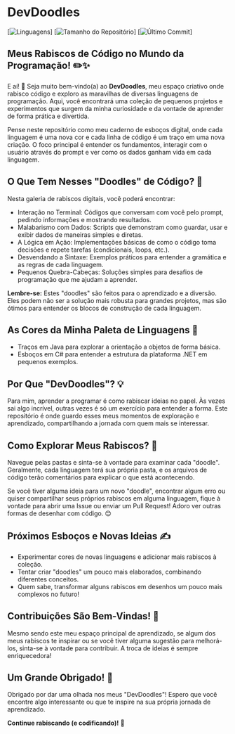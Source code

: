 # DevDoodles

[![Linguagens](https://img.shields.io/github/languages/count/mvmomente/DevDoodles)]
[![Tamanho do Repositório](https://img.shields.io/github/repo-size/mvmomente/DevDoodles)]
[![Último Commit](https://img.shields.io/github/last-commit/mvmomente/DevDoodles)]

## Meus Rabiscos de Código no Mundo da Programação! ✏️✨

E aí! 👋 Seja muito bem-vindo(a) ao **DevDoodles**, meu espaço criativo onde rabisco código e exploro as maravilhas de diversas linguagens de programação. Aqui, você encontrará uma coleção de pequenos projetos e experimentos que surgem da minha curiosidade e da vontade de aprender de forma prática e divertida.

Pense neste repositório como meu caderno de esboços digital, onde cada linguagem é uma nova cor e cada linha de código é um traço em uma nova criação. O foco principal é entender os fundamentos, interagir com o usuário através do prompt e ver como os dados ganham vida em cada linguagem.

## O Que Tem Nesses "Doodles" de Código? 🤔

Nesta galeria de rabiscos digitais, você poderá encontrar:

* Interação no Terminal: Códigos que conversam com você pelo prompt, pedindo informações e mostrando resultados.
* Malabarismo com Dados: Scripts que demonstram como guardar, usar e exibir dados de maneiras simples e diretas.
* A Lógica em Ação: Implementações básicas de como o código toma decisões e repete tarefas (condicionais, loops, etc.).
* Desvendando a Sintaxe: Exemplos práticos para entender a gramática e as regras de cada linguagem.
* Pequenos Quebra-Cabeças: Soluções simples para desafios de programação que me ajudam a aprender.

**Lembre-se:** Estes "doodles" são feitos para o aprendizado e a diversão. Eles podem não ser a solução mais robusta para grandes projetos, mas são ótimos para entender os blocos de construção de cada linguagem.

## As Cores da Minha Paleta de Linguagens 🎨

* Traços em Java para explorar a orientação a objetos de forma básica.
* Esboços em C# para entender a estrutura da plataforma .NET em pequenos exemplos.

## Por Que "DevDoodles"? 💡

Para mim, aprender a programar é como rabiscar ideias no papel. Às vezes sai algo incrível, outras vezes é só um exercício para entender a forma. Este repositório é onde guardo esses meus momentos de exploração e aprendizado, compartilhando a jornada com quem mais se interessar.

## Como Explorar Meus Rabiscos? 🧭

Navegue pelas pastas e sinta-se à vontade para examinar cada "doodle". Geralmente, cada linguagem terá sua própria pasta, e os arquivos de código terão comentários para explicar o que está acontecendo.

Se você tiver alguma ideia para um novo "doodle", encontrar algum erro ou quiser compartilhar seus próprios rabiscos em alguma linguagem, fique à vontade para abrir uma Issue ou enviar um Pull Request! Adoro ver outras formas de desenhar com código. 😊

## Próximos Esboços e Novas Ideias ✍️

* Experimentar cores de novas linguagens e adicionar mais rabiscos à coleção.
* Tentar criar "doodles" um pouco mais elaborados, combinando diferentes conceitos.
* Quem sabe, transformar alguns rabiscos em desenhos um pouco mais complexos no futuro!

## Contribuições São Bem-Vindas! 🤗

Mesmo sendo este meu espaço principal de aprendizado, se algum dos meus rabiscos te inspirar ou se você tiver alguma sugestão para melhorá-los, sinta-se à vontade para contribuir. A troca de ideias é sempre enriquecedora!

## Um Grande Obrigado! 🙏

Obrigado por dar uma olhada nos meus "DevDoodles"! Espero que você encontre algo interessante ou que te inspire na sua própria jornada de aprendizado.

**Continue rabiscando (e codificando)!** 🚀